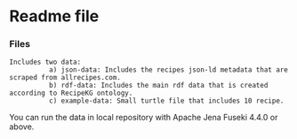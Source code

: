 # Readme file

### Files
```
Includes two data: 
          a) json-data: Includes the recipes json-ld metadata that are scraped from allrecipes.com.  
          b) rdf-data: Includes the main rdf data that is created according to RecipeKG ontology.
          c) example-data: Small turtle file that includes 10 recipe.

```

You can run the data in local repository with Apache Jena Fuseki 4.4.0 or above.

